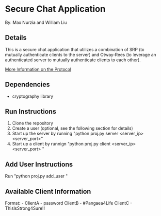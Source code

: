 # Secure Chat Application
By: Max Nurzia and William Liu

## Details
This is a secure chat application that utilizes a combination of SRP (to mutually authenticate clients to the server) and Otway-Rees (to leverage an authenticated server to mutually authenticate clients to each other).

[More Information on the Protocol](https://docs.google.com/presentation/d/13a9pzWd8g1uTYHiGqeNUbgshdO1-oOgH0gNdSAW6ukk/edit?usp=sharing)

## Dependencies
- cryptography library

## Run Instructions
1) Clone the repository
2) Create a user (optional, see the following section for details)
3) Start up the server by running "python proj.py server <server_ip> <server_port>"
4) Start up a client by runnign "python proj.py client <server_ip> <server_port> <username> <password>"

## Add User Instructions
Run "python proj.py add_user <username> <password>"

## Available Client Information
Format: <username> - <password>
ClientA - password
ClientB - #Pangaea4Life
ClientC - ThisIsStrong4Sure!!